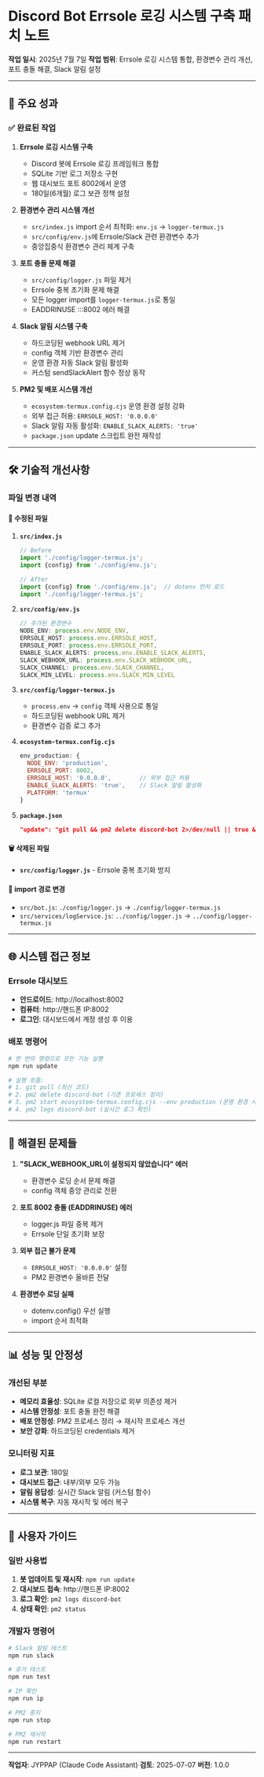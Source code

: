 # Discord Bot Errsole 로깅 시스템 구축 패치 노트

**작업 일시**: 2025년 7월 7일
**작업 범위**: Errsole 로깅 시스템 통합, 환경변수 관리 개선, 포트 충돌 해결, Slack 알림 설정

---

## 🎯 주요 성과

### ✅ 완료된 작업

1. **Errsole 로깅 시스템 구축**
   - Discord 봇에 Errsole 로깅 프레임워크 통합
   - SQLite 기반 로그 저장소 구현
   - 웹 대시보드 포트 8002에서 운영
   - 180일(6개월) 로그 보관 정책 설정

2. **환경변수 관리 시스템 개선**
   - `src/index.js` import 순서 최적화: `env.js` → `logger-termux.js`
   - `src/config/env.js`에 Errsole/Slack 관련 환경변수 추가
   - 중앙집중식 환경변수 관리 체계 구축

3. **포트 충돌 문제 해결**
   - `src/config/logger.js` 파일 제거
   - Errsole 중복 초기화 문제 해결
   - 모든 logger import를 `logger-termux.js`로 통일
   - EADDRINUSE :::8002 에러 해결

4. **Slack 알림 시스템 구축**
   - 하드코딩된 webhook URL 제거
   - config 객체 기반 환경변수 관리
   - 운영 환경 자동 Slack 알림 활성화
   - 커스텀 sendSlackAlert 함수 정상 동작

5. **PM2 및 배포 시스템 개선**
   - `ecosystem-termux.config.cjs` 운영 환경 설정 강화
   - 외부 접근 허용: `ERRSOLE_HOST: '0.0.0.0'`
   - Slack 알림 자동 활성화: `ENABLE_SLACK_ALERTS: 'true'`
   - `package.json` update 스크립트 완전 재작성

---

## 🛠 기술적 개선사항

### 파일 변경 내역

#### 📝 수정된 파일

1. **`src/index.js`**
   ```javascript
   // Before
   import './config/logger-termux.js';
   import {config} from './config/env.js';

   // After
   import {config} from './config/env.js';  // dotenv 먼저 로드
   import './config/logger-termux.js';
   ```

2. **`src/config/env.js`**
   ```javascript
   // 추가된 환경변수
   NODE_ENV: process.env.NODE_ENV,
   ERRSOLE_HOST: process.env.ERRSOLE_HOST,
   ERRSOLE_PORT: process.env.ERRSOLE_PORT,
   ENABLE_SLACK_ALERTS: process.env.ENABLE_SLACK_ALERTS,
   SLACK_WEBHOOK_URL: process.env.SLACK_WEBHOOK_URL,
   SLACK_CHANNEL: process.env.SLACK_CHANNEL,
   SLACK_MIN_LEVEL: process.env.SLACK_MIN_LEVEL
   ```

3. **`src/config/logger-termux.js`**
   - `process.env` → `config` 객체 사용으로 통일
   - 하드코딩된 webhook URL 제거
   - 환경변수 검증 로그 추가

4. **`ecosystem-termux.config.cjs`**
   ```javascript
   env_production: {
     NODE_ENV: 'production',
     ERRSOLE_PORT: 8002,
     ERRSOLE_HOST: '0.0.0.0',        // 외부 접근 허용
     ENABLE_SLACK_ALERTS: 'true',    // Slack 알림 활성화
     PLATFORM: 'termux'
   }
   ```

5. **`package.json`**
   ```json
   "update": "git pull && pm2 delete discord-bot 2>/dev/null || true && pm2 start ecosystem-termux.config.cjs --env production && pm2 logs discord-bot"
   ```

#### 🗑 삭제된 파일

- **`src/config/logger.js`** - Errsole 중복 초기화 방지

#### 🔄 import 경로 변경

- `src/bot.js`: `./config/logger.js` → `./config/logger-termux.js`
- `src/services/logService.js`: `../config/logger.js` → `../config/logger-termux.js`

---

## 🌐 시스템 접근 정보

### Errsole 대시보드
- **안드로이드**: http://localhost:8002
- **컴퓨터**: http://핸드폰 IP:8002
- **로그인**: 대시보드에서 계정 생성 후 이용

### 배포 명령어
```bash
# 한 번의 명령으로 모든 기능 실행
npm run update

# 실행 흐름:
# 1. git pull (최신 코드)
# 2. pm2 delete discord-bot (기존 프로세스 정리)
# 3. pm2 start ecosystem-termux.config.cjs --env production (운영 환경 시작)
# 4. pm2 logs discord-bot (실시간 로그 확인)
```

---

## 🔧 해결된 문제들

1. **"SLACK_WEBHOOK_URL이 설정되지 않았습니다" 에러**
   - 환경변수 로딩 순서 문제 해결
   - config 객체 중앙 관리로 전환

2. **포트 8002 충돌 (EADDRINUSE) 에러**
   - logger.js 파일 중복 제거
   - Errsole 단일 초기화 보장

3. **외부 접근 불가 문제**
   - `ERRSOLE_HOST: '0.0.0.0'` 설정
   - PM2 환경변수 올바른 전달

4. **환경변수 로딩 실패**
   - dotenv.config() 우선 실행
   - import 순서 최적화

---

## 📊 성능 및 안정성

### 개선된 부분
- **메모리 효율성**: SQLite 로컬 저장으로 외부 의존성 제거
- **시스템 안정성**: 포트 충돌 완전 해결
- **배포 안정성**: PM2 프로세스 정리 → 재시작 프로세스 개선
- **보안 강화**: 하드코딩된 credentials 제거

### 모니터링 지표
- **로그 보관**: 180일
- **대시보드 접근**: 내부/외부 모두 가능
- **알림 응답성**: 실시간 Slack 알림 (커스텀 함수)
- **시스템 복구**: 자동 재시작 및 에러 복구

---

## 📱 사용자 가이드

### 일반 사용법
1. **봇 업데이트 및 재시작**: `npm run update`
2. **대시보드 접속**: http://핸드폰 IP:8002
3. **로그 확인**: `pm2 logs discord-bot`
4. **상태 확인**: `pm2 status`

### 개발자 명령어
```bash
# Slack 알림 테스트
npm run slack

# 로거 테스트
npm run test

# IP 확인
npm run ip

# PM2 중지
npm run stop

# PM2 재시작
npm run restart
```

---

**작업자**: JYPPAP (Claude Code Assistant)
**검토**: 2025-07-07
**버전**: 1.0.0
